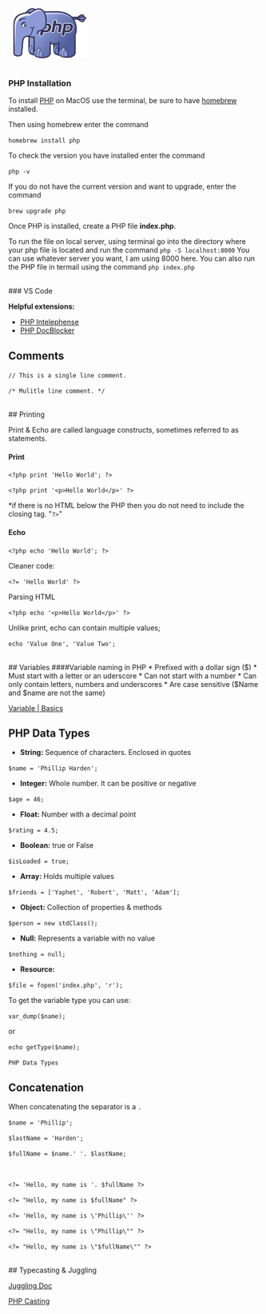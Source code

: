 <div style="display: flex; align-items: center;"><img src="images/php_logo.png" alt="PHP Elephant Logo" style="margin-left: 10px; height: 100px; width: auto;" /></div><br />

### PHP Installation

To install [PHP](https://www.php.net/) on MacOS use the terminal, be sure to have [homebrew](https://brew.sh/) installed. 

Then using homebrew enter the command 

`homebrew install php` 

To check the version you have installed enter the command 

`php -v`

If you do not have the current version and want to upgrade, enter the command 

`brew upgrade php`

Once PHP is installed, create a PHP file **index.php**.

To run the file on local server, using terminal go into the directory where your php file is located and run the command `php -S localhost:8000` You can use whatever server you want, I am using 8000 here. 
You can also run the PHP file in termail using the command `php index.php`

<br />
### VS Code

**Helpful extensions:**

* [PHP Intelephense](https://intelephense.com/)
* [PHP DocBlocker](https://marketplace.visualstudio.com/items?itemName=neilbrayfield.php-docblocker)




## Comments

`// This is a single line comment.` 

`/*
Mulitle line comment.
*/`

<br />
## Printing

Print & Echo are called language constructs, sometimes referred to as statements.


#### Print

`<?php print 'Hello World'; ?>`

`<?php print '<p>Hello World</p>' ?>`

*if there is no HTML below the PHP then you do not need to include the closing tag. "`?>`"

#### Echo

`<?php echo 'Hello World'; ?>`

Cleaner code:

`<?= 'Hello World' ?>`

Parsing HTML

`<?php echo '<p>Hello World</p>' ?>`

Unlike print, echo can contain multiple values;

`echo 'Value One', 'Value Two';`

<br />
## Variables
####Variable naming in PHP
* Prefixed with a dollar sign ($)
* Must start with a letter or an uderscore
* Can not start with a number
* Can only contain letters, numbers and underscores
* Are case sensitive ($Name and $name are not the same)

[Variable | Basics](https://www.php.net/manual/en/language.variables.basics.php)
<br />
## PHP Data Types

* **String:** Sequence of characters. Enclosed in quotes

`$name = 'Phillip Harden';`

* **Integer:** Whole number. It can be positive or negative

`$age = 46;`

* **Float:** Number with a decimal point

`$rating = 4.5;`

* **Boolean:** true or False

`$isLoaded = true;`

* **Array:** Holds multiple values

`$friends = ['Yaphet', 'Robert', 'Matt', 'Adam'];`

* **Object:** Collection of properties & methods

`$person = new stdClass();`

* **Null:** Represents a variable with no value

`$nothing = null;`

* **Resource:**

`$file = fopen('index.php', 'r');`


To get the variable type you can use:

`var_dump($name);`

or

`echo getType($name);`


`PHP Data Types`
<br />
## Concatenation

When concatenating the separator is a `.`

`$name = 'Phillip';`

`$lastName = 'Harden';`

`$fullName = $name.' '. $lastName;`

<br />

`<?= 'Hello, my name is '. $fullName ?>`

`<?= "Hello, my name is $fullName" ?>`

`<?= 'Hello, my name is \'Phillip\'' ?>`

`<?= "Hello, my name is \"Phillip\"" ?>`

`<?= "Hello, my name is \"$fullName\"" ?>`


<br />
## Typecasting & Juggling
 
 [Juggling Doc](https://www.php.net/manual/en/language.types.type-juggling.php)
 
 [PHP Casting](https://www.w3schools.com/php/php_casting.asp)




























































































